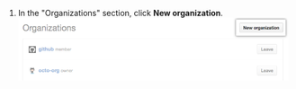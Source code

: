 1. In the "Organizations" section, click **New organization**.
![Button for creating a new organization](/assets/images/help/settings/new-org-button.png)
